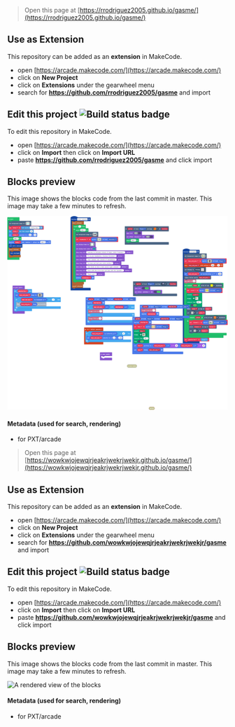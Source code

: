  


> Open this page at [https://rrodriguez2005.github.io/gasme/](https://rrodriguez2005.github.io/gasme/)

## Use as Extension

This repository can be added as an **extension** in MakeCode.

* open [https://arcade.makecode.com/](https://arcade.makecode.com/)
* click on **New Project**
* click on **Extensions** under the gearwheel menu
* search for **https://github.com/rrodriguez2005/gasme** and import

## Edit this project ![Build status badge](https://github.com/rrodriguez2005/gasme/workflows/MakeCode/badge.svg)

To edit this repository in MakeCode.

* open [https://arcade.makecode.com/](https://arcade.makecode.com/)
* click on **Import** then click on **Import URL**
* paste **https://github.com/rrodriguez2005/gasme** and click import

## Blocks preview

This image shows the blocks code from the last commit in master.
This image may take a few minutes to refresh.

![A rendered view of the blocks](https://github.com/rrodriguez2005/gasme/raw/master/.github/makecode/blocks.png)

#### Metadata (used for search, rendering)

* for PXT/arcade
<script src="https://makecode.com/gh-pages-embed.js"></script><script>makeCodeRender("{{ site.makecode.home_url }}", "{{ site.github.owner_name }}/{{ site.github.repository_name }}");</script>



> Open this page at [https://wowkwjojewqjrjeakrjwekrjwekjr.github.io/gasme/](https://wowkwjojewqjrjeakrjwekrjwekjr.github.io/gasme/)

## Use as Extension

This repository can be added as an **extension** in MakeCode.

* open [https://arcade.makecode.com/](https://arcade.makecode.com/)
* click on **New Project**
* click on **Extensions** under the gearwheel menu
* search for **https://github.com/wowkwjojewqjrjeakrjwekrjwekjr/gasme** and import

## Edit this project ![Build status badge](https://github.com/wowkwjojewqjrjeakrjwekrjwekjr/gasme/workflows/MakeCode/badge.svg)

To edit this repository in MakeCode.

* open [https://arcade.makecode.com/](https://arcade.makecode.com/)
* click on **Import** then click on **Import URL**
* paste **https://github.com/wowkwjojewqjrjeakrjwekrjwekjr/gasme** and click import

## Blocks preview

This image shows the blocks code from the last commit in master.
This image may take a few minutes to refresh.

![A rendered view of the blocks](https://github.com/wowkwjojewqjrjeakrjwekrjwekjr/gasme/raw/master/.github/makecode/blocks.png)

#### Metadata (used for search, rendering)

* for PXT/arcade
<script src="https://makecode.com/gh-pages-embed.js"></script><script>makeCodeRender("{{ site.makecode.home_url }}", "{{ site.github.owner_name }}/{{ site.github.repository_name }}");</script>
